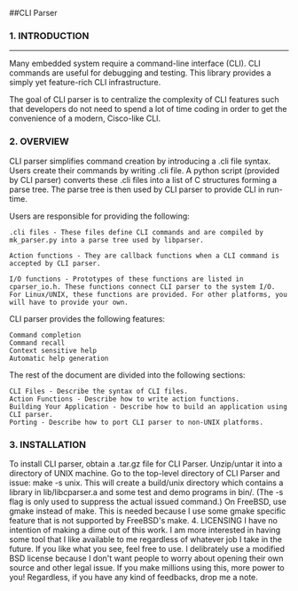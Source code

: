 ##CLI Parser


### 1. INTRODUCTION
----------------------------

Many embedded system require a command-line interface (CLI). CLI commands are useful for debugging and testing. This library provides a simply yet feature-rich CLI infrastructure.

The goal of CLI parser is to centralize the complexity of CLI features such that developers do not need to spend a lot of time coding in order to get the convenience of a modern, Cisco-like CLI.

### 2. OVERVIEW
CLI parser simplifies command creation by introducing a .cli file syntax. Users create their commands by writing .cli file. A python script (provided by CLI parser) converts these .cli files into a list of C structures forming a parse tree. The parse tree is then used by CLI parser to provide CLI in run-time.

Users are responsible for providing the following:

    .cli files - These files define CLI commands and are compiled by mk_parser.py into a parse tree used by libparser.

    Action functions - They are callback functions when a CLI command is accepted by CLI parser.

    I/O functions - Prototypes of these functions are listed in cparser_io.h. These functions connect CLI parser to the system I/O. For Linux/UNIX, these functions are provided. For other platforms, you will have to provide your own.

CLI parser provides the following features:

    Command completion
    Command recall
    Context sensitive help
    Automatic help generation

The rest of the document are divided into the following sections:

    CLI Files - Describe the syntax of CLI files.
    Action Functions - Describe how to write action functions.
    Building Your Application - Describe how to build an application using CLI parser.
    Porting - Describe how to port CLI parser to non-UNIX platforms.

### 3. INSTALLATION
To install CLI parser, obtain a .tar.gz file for CLI Parser. Unzip/untar it into a directory of UNIX machine. Go to the top-level directory of CLI Parser and issue: make -s unix. This will create a build/unix directory which contains a library in lib/libcparser.a and some test and demo programs in bin/. (The -s flag is only used to suppress the actual issued command.) On FreeBSD, use gmake instead of make. This is needed because I use some gmake specific feature that is not supported by FreeBSD's make.
4. LICENSING
I have no intention of making a dime out of this work. I am more interested in having some tool that I like available to me regardless of whatever job I take in the future. If you like what you see, feel free to use. I delibrately use a modified BSD license because I don't want people to worry about opening their own source and other legal issue. If you make millions using this, more power to you! Regardless, if you have any kind of feedbacks, drop me a note. 
